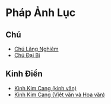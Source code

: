 
# Pháp Ảnh Lục

## Chú
* [Chú Lăng Nghiêm ](./chu/Chu-Lang-Nghiem.md)
* [Chú Đại Bi](./chu/Chu-Dai-Bi.md)

## Kinh Điển
- [Kinh Kim Cang (kinh văn)](./kinh/Kinh-Kim-Cang.tex)
- [Kinh Kim Cang (Việt văn và Hoa văn)](./kinh/Kinh-Kim-Cang.md)